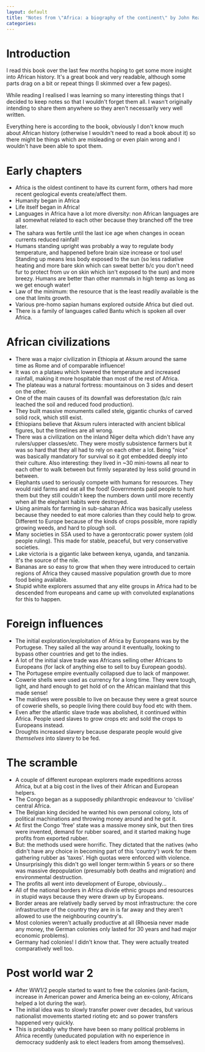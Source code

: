 ```yaml
---
layout: default
title: "Notes from \"Africa: a biography of the continent\" by John Reader"
categories:
---
```


# Introduction

I read this book over the last few months hoping to get some more insight into
African history. It's a great book and very readable, although some parts drag
on a bit or repeat things (I skimmed over a few pages).

While reading I realised I was learning so many interesting things that I
decided to keep notes so that I wouldn't forget them all. I wasn't originally
intending to share them anywhere so they aren't necessarily very well written.

Everything here is according to the book, obviously I don't know much about
African history (otherwise I wouldn't need to read a book about it) so there
might be things which are misleading or even plain wrong and I wouldn't have
been able to spot them.


# Early chapters
* Africa is the oldest continent to have its current form, others had more recent geological events create/affect them.
* Humanity began in Africa
* Life itself began in Africa!
* Languages in Africa have a lot more diversity: non African languages are all somewhat related to each other because they branched off the tree later.
* The sahara was fertile until the last ice age when changes in ocean currents reduced rainfall!
* Humans standing upright was probably a way to regulate body temperature, and happened before brain size increase or tool use! Standing up means less body exposed to the sun (so less radiative heating and more bare skin which can sweat better b/c you don't need fur to protect from uv on skin which isn't exposed to the sun) and more breezy. Humans are better than other mammals in high temp as long as we get enough water!
* Law of the minimum: the resource that is the least readily available is the one that limits growth.
* Various pre-homo sapian humans explored outside Africa but died out. 
* There is a family of languages called Bantu which is spoken all over Africa.

# African civilizations

* There was a major civilization in Ethiopia at Aksum around the same time as Rome and of comparable influence!
* It was on a plataeu which lowered the temperature and increased rainfall, making it more hospitable than most of the rest of Africa.
* The plateau was a natural fortress: mountainous on 3 sides and desert on the other.
* One of the main causes of its downfall was deforestation (b/c rain leached the soil and reduced food production).
* They built massive monuments called stele, gigantic chunks of carved solid rock, which still exist.
* Ethiopians believe that Aksum rulers interacted with ancient biblical figures, but the timelines are all wrong.
* There was a civilization on the inland Niger delta which didn't have any rulers/upper classes/etc. They were mostly subsistence farmers but it was so hard that they all had to rely on each other a lot. Being "nice" was basically mandatory for survival so it got embedded deeply into their culture. Also interesting: they lived in ~30 mini-towns all near to each other to walk between but firmly separated by less solid ground in between.
* Elephants used to seriously compete with humans for resources. They would raid farms and eat all the food! Governments paid people to hunt them but they still couldn't keep the numbers down until more recently when all the elephant habits were destroyed.
* Using animals for farming in sub-saharan Africa was basically useless because they needed to eat more calories than they could help to grow. Different to Europe because of the kinds of crops possible, more rapidly growing weeds, and hard to plough soil.
* Many societies in SSA used to have a gerontocratic power system (old people ruling). This made for stable, peaceful, but very conservative societies.
* Lake victoria is a gigantic lake between kenya, uganda, and tanzania. It's the source of the nile.
* Bananas are so easy to grow that when they were introduced to certain regions of Africa they caused massive population growth due to more food being available.
* Stupid white explorers assumed that any elite groups in Africa had to be descended from europeans and came up with convoluted explanations for this to happen.

# Foreign influences
* The initial exploration/exploitation of Africa by Europeans was by the Portugese. They sailed all the way around it eventually, looking to bypass other countries and get to the indies.
* A lot of the initial slave trade was Africans selling other Africans to Europeans (for lack of anything else to sell to buy European goods).
* The Portugese empire eventually collapsed due to lack of manpower.
* Cowerie shells were used as currency for a long time. They were tough, light, and hard enough to get hold of on the African mainland that this made sense!
* The maldives were possible to live on because they were a great source of cowerie shells, so people living there could buy food etc with them. 
* Even after the atlantic slave trade was abolished, it continued within Africa. People used slaves to grow crops etc and sold the crops to Europeans instead.
* Droughts increased slavery because desparate people would give *themselves* into slavery to be fed. 


# The scramble
* A couple of different european explorers made expeditions across Africa, but at a big cost in the lives of their African and European helpers.
* The Congo began as a supposedly philanthropic endeavour to 'civilise' central Africa.
* The Belgian king decided he wanted his own personal colony, lots of political machinations and throwing money around and he got it.
* At first the Congo 'free' state was a massive money sink, but then tires were invented, demand for rubber soared, and it started making huge profits from exported rubber.
* But: the methods used were horrific. They dictated that the natives (who didn't have any choice in becoming part of this 'country') work for them gathering rubber as 'taxes'. High quotas were enforced with violence.
* Unsurprisingly this didn't go well longer term:within 5 years or so there was massive depopulation (presumably both deaths and migration) and environmental destruction.
* The profits all went into development of Europe, obviously...
* All of the national borders in Africa divide ethnic groups and resources in stupid ways because they were drawn up by Europeans.
* Border areas are relatively badly served by most infrastructure: the core infrastructure of the country they are in is far away and they aren't allowed to use the neighbouring country's.
* Most colonies weren't actually productive at all (Rhoesia never made any money, the German colonies only lasted for 30 years and had major economic problems).
* Germany had colonies! I didn't know that. They were actually treated comparatively well too.


# Post world war 2

* After WW1/2 people started to want to free the colonies (anit-facism, increase in American power and America being an ex-colony, Africans helped a lot during the war).
* The initial idea was to slowly transfer power over decades, but various nationalist movements started rioting etc and so power transfers happened very quickly.
* This is probably why there have been so many political problems in Africa recently (uneducated population with no experience in democracy suddenly ask to elect leaders from among themselves).
